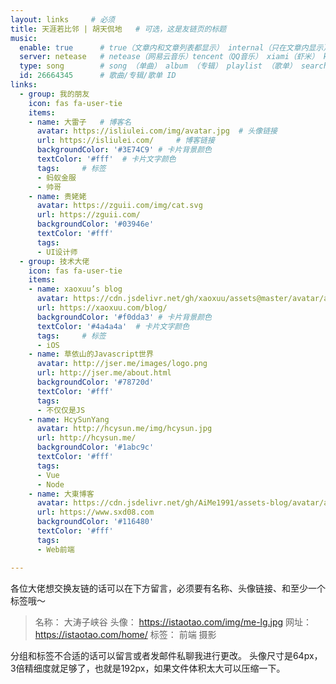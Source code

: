 ```yaml
---
layout: links     # 必须
title: 天涯若比邻 | 胡天侃地   # 可选，这是友链页的标题
music:
  enable: true      # true（文章内和文章列表都显示） internal（只在文章内显示）
  server: netease   # netease（网易云音乐）tencent（QQ音乐） xiami（虾米） kugou（酷狗）
  type: song        # song （单曲） album （专辑） playlist （歌单） search （搜索）
  id: 26664345      # 歌曲/专辑/歌单 ID
links:
  - group: 我的朋友
    icon: fas fa-user-tie
    items:
    - name: 大雷子   # 博客名
      avatar: https://isliulei.com/img/avatar.jpg  # 头像链接
      url: https://isliulei.com/     # 博客链接
      backgroundColor: '#3E74C9' # 卡片背景颜色
      textColor: '#fff'  # 卡片文字颜色
      tags:     # 标签
      - 蚂蚁金服
      - 帅哥
    - name: 贵姥姥
      avatar: https://zguii.com/img/cat.svg
      url: https://zguii.com/
      backgroundColor: '#03946e' 
      textColor: '#fff'
      tags: 
      - UI设计师
  - group: 技术大佬
    icon: fas fa-user-tie
    items:
    - name: xaoxuu’s blog
      avatar: https://cdn.jsdelivr.net/gh/xaoxuu/assets@master/avatar/avatar.png
      url: https://xaoxuu.com/blog/
      backgroundColor: '#f0dda3' # 卡片背景颜色
      textColor: '#4a4a4a'  # 卡片文字颜色
      tags:     # 标签
      - iOS
    - name: 草依山的Javascript世界
      avatar: http://jser.me/images/logo.png
      url: http://jser.me/about.html
      backgroundColor: '#78720d' 
      textColor: '#fff'
      tags: 
      - 不仅仅是JS
    - name: HcySunYang
      avatar: http://hcysun.me/img/hcysun.jpg
      url: http://hcysun.me/
      backgroundColor: '#1abc9c' 
      textColor: '#fff'
      tags: 
      - Vue
      - Node
    - name: 大東博客
      avatar: https://cdn.jsdelivr.net/gh/AiMe1991/assets-blog/avatar/avatar-128.png
      url: https://www.sxd08.com
      backgroundColor: '#116480' 
      textColor: '#fff'
      tags: 
      - Web前端

---
```


各位大佬想交换友链的话可以在下方留言，必须要有名称、头像链接、和至少一个标签哦～

> 名称： 大涛子峡谷
> 头像： https://istaotao.com/img/me-lg.jpg
> 网址： https://istaotao.com/home/
> 标签： 前端 摄影

分组和标签不合适的话可以留言或者发邮件私聊我进行更改。
头像尺寸是64px，3倍精细度就足够了，也就是192px，如果文件体积太大可以压缩一下。